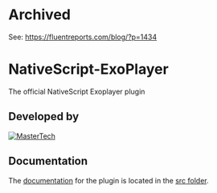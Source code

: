 # Archived
See: https://fluentreports.com/blog/?p=1434

# NativeScript-ExoPlayer

The official NativeScript Exoplayer plugin 


## Developed by
[![MasterTech](https://plugins.nativescript.rocks/i/mtns.png)](https://plugins.nativescript.rocks/mastertech-nstudio)



## Documentation
The [documentation](src/README.md) for the plugin is located in the [src folder](src).
